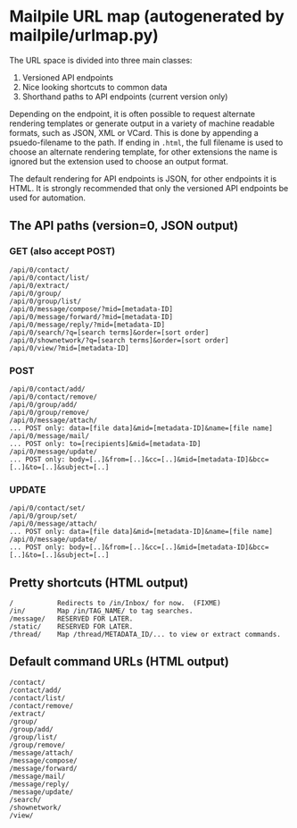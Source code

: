 # Mailpile URL map (autogenerated by mailpile/urlmap.py)

The URL space is divided into three main classes:

1. Versioned API endpoints
2. Nice looking shortcuts to common data
3. Shorthand paths to API endpoints (current version only)

Depending on the endpoint, it is often possible to request alternate
rendering templates or generate output in a variety of machine readable
formats, such as JSON, XML or VCard. This is done by appending a
psuedo-filename to the path. If ending in `.html`, the full filename is
used to choose an alternate rendering template, for other extensions the
name is ignored but the extension used to choose an output format.

The default rendering for API endpoints is JSON, for other endpoints
it is HTML. It is strongly recommended that only the versioned API
endpoints be used for automation.

## The API paths (version=0, JSON output)

### GET (also accept POST)

    /api/0/contact/
    /api/0/contact/list/
    /api/0/extract/
    /api/0/group/
    /api/0/group/list/
    /api/0/message/compose/?mid=[metadata-ID]
    /api/0/message/forward/?mid=[metadata-ID]
    /api/0/message/reply/?mid=[metadata-ID]
    /api/0/search/?q=[search terms]&order=[sort order]
    /api/0/shownetwork/?q=[search terms]&order=[sort order]
    /api/0/view/?mid=[metadata-ID]

### POST

    /api/0/contact/add/
    /api/0/contact/remove/
    /api/0/group/add/
    /api/0/group/remove/
    /api/0/message/attach/
    ... POST only: data=[file data]&mid=[metadata-ID]&name=[file name]
    /api/0/message/mail/
    ... POST only: to=[recipients]&mid=[metadata-ID]
    /api/0/message/update/
    ... POST only: body=[..]&from=[..]&cc=[..]&mid=[metadata-ID]&bcc=[..]&to=[..]&subject=[..]

### UPDATE

    /api/0/contact/set/
    /api/0/group/set/
    /api/0/message/attach/
    ... POST only: data=[file data]&mid=[metadata-ID]&name=[file name]
    /api/0/message/update/
    ... POST only: body=[..]&from=[..]&cc=[..]&mid=[metadata-ID]&bcc=[..]&to=[..]&subject=[..]



## Pretty shortcuts (HTML output)

    /           Redirects to /in/Inbox/ for now.  (FIXME)
    /in/        Map /in/TAG_NAME/ to tag searches.
    /message/   RESERVED FOR LATER.
    /static/    RESERVED FOR LATER.
    /thread/    Map /thread/METADATA_ID/... to view or extract commands.

## Default command URLs (HTML output)

    /contact/
    /contact/add/
    /contact/list/
    /contact/remove/
    /extract/
    /group/
    /group/add/
    /group/list/
    /group/remove/
    /message/attach/
    /message/compose/
    /message/forward/
    /message/mail/
    /message/reply/
    /message/update/
    /search/
    /shownetwork/
    /view/


<!-- TestResults(failed=0, attempted=41) -->
